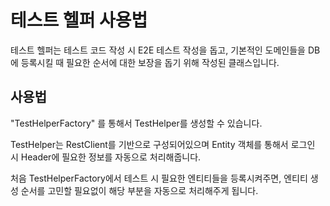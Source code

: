 # 테스트 헬퍼 사용법

테스트 헬퍼는 테스트 코드 작성 시 E2E 테스트 작성을 돕고, 기본적인 도메인들을 DB에 등록시킬 때 필요한
순서에 대한 보장을 돕기 위해 작성된 클래스입니다.

## 사용법

"TestHelperFactory" 를 통해서 TestHelper를 생성할 수 있습니다.

TestHelper는 RestClient를 기반으로 구성되어있으며 Entity 객체를 통해서 로그인 시 Header에 필요한 정보를
자동으로 처리해줍니다.

처음 TestHelperFactory에서 테스트 시 필요한 엔티티들을 등록시켜주면, 엔티티 생성 순서를 고민할 필요없이 해당 부분을 자동으로
처리해주게 됩니다.

